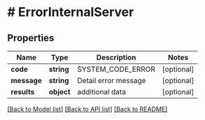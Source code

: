 # # ErrorInternalServer

## Properties

Name | Type | Description | Notes
------------ | ------------- | ------------- | -------------
**code** | **string** | SYSTEM_CODE_ERROR | [optional]
**message** | **string** | Detail error message | [optional]
**results** | **object** | additional data | [optional]

[[Back to Model list]](../../README.md#models) [[Back to API list]](../../README.md#endpoints) [[Back to README]](../../README.md)
